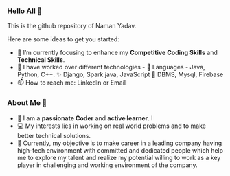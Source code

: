 ### Hello All 👋

This is the github repository of Naman Yadav.
<!--**Naman2104/Naman2104** is a ✨ _special_ ✨ repository because its `README.md` (this file) appears on your GitHub profile. -->

Here are some ideas to get you started:

- 🔭 I’m currently focusing to enhance my **Competitive Coding Skills** and **Technical Skills**.
- 🌱 I have worked over different technologies - 
           👯 Languages - Java, Python, C++.
           ✨ Django, Spark java, JavaScript 
           🎡 DBMS, Mysql, Firebase
- 📫 How to reach me: LinkedIn or Email

### About Me 🧑
- 📝 I am a **passionate Coder** and **active learner**. I 
- 💻 My interests lies in working on real world problems and to make better technical solutions.
- 🧐 Currently, my objective is to make career in a leading company having high-tech environment with committed and dedicated people which help me to explore my talent and realize my potential willing to work as a key player in challenging and working environment of the company.
